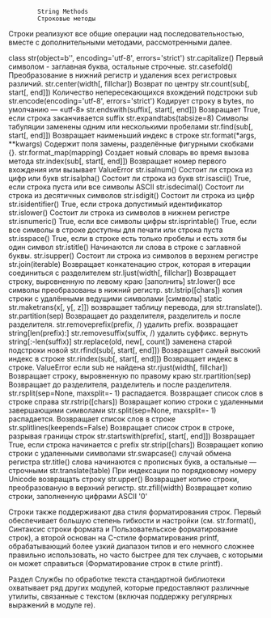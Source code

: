             String Methods
            Строковые методы

Строки реализуют все общие операции над последовательностью, вместе с дополнительными методами,
рассмотренными далее.

 class str(object=b'', encoding='utf-8', errors='strict')
 str.capitalize()                 Первый символом - заглавная буква, остальные строчные.
 str.casefold()    Преобразование в нижний регистр и удаления всех регистровых различий.
 str.center(width[, fillchar])     Возврат по центру
 str.count(sub[, start[, end]])    Количество непересекающихся вхождений подстроки sub
 str.encode(encoding='utf-8', errors='strict')    Кодирует строку в bytes, по умолчанию — «utf-8»
 str.endswith(suffix[, start[, end]])  Возвращает True, если строка заканчивается suffix
 str.expandtabs(tabsize=8)             Cимволы табуляции заменены одним или несколькими пробелами
 str.find(sub[, start[, end]])         Возвращает наименьший индекс в строке
 str.format(*args, **kwargs)       Содержит поля замены, разделённые фигурными скобками {}.
 str.format_map(mapping)           Cоздает новый словарь во время вызова метода
 str.index(sub[, start[, end]])  Возвращает номер первого вхождения или вызывает ValueError
 str.isalnum()                   Состоит ли строка из цифр или букв
 str.isalpha()                   Состоит ли строка из букв
 str.isascii()                    True, если строка пуста или все символы ASCII
 str.isdecimal()                 Состоит ли строка из десятичных символов
 str.isdigit()                   Состоит ли строка из цифр
 str.isidentifier()              True, если строка допустимый идентификатор
 str.islower()   	             Состоит ли строка из символов в нижнем регистре
 str.isnumeric()                 True, если все символы цифры 
 str.isprintable()  True, если все символы в строке доступны для печати или строка пуста
 str.isspace()      True, если в строке есть только пробелы и есть хотя бы один символ
 str.istitle()      Начинаются ли слова в строке с заглавной буквы.
 str.isupper()                   Состоит ли строка из символов в верхнем регистре
 str.join(iterable) Возвращает конкатенацию строк, которая в итерации соединиться c разделителем
 str.ljust(width[, fillchar])  Возвращает строку, выровненную по левому краю [заполнить]
 str.lower()                   все символы преобразованы в нижний регистр.
 str.lstrip([chars])           копия строки с удалёнными ведущими символами [символы]
 static str.maketrans(x[, y[, z]])  возвращает таблицу перевода, для str.translate().
 str.partition(sep)      Возвращает до разделителя, разделитель и после разделителя.
 str.removeprefix(prefix, /)        удалить prefix. возвращает string[len(prefix):]
 str.removesuffix(suffix, /)        удалить суффикс. вернуть string[:-len(suffix)]
 str.replace(old, new[, count])     заменена старой подстроки новой
 str.rfind(sub[, start[, end]])     Возвращает самый высокий индекс в строке
 str.rindex(sub[, start[, end]])    Возвращает индекс в строке. ValueError если sub не найдена
 str.rjust(width[, fillchar])       Возвращает строку, выровненную по правому краю
 str.rpartition(sep)      Возвращает до разделителя, разделитель и после разделителя.
 str.rsplit(sep=None, maxsplit=- 1)  распадается. Возвращает список слов в строке справа
 str.rstrip([chars])         Возвращает копию строки с удаленными завершающими символами
 str.split(sep=None, maxsplit=- 1)   распадается. Возвращает список слов в строке
 str.splitlines(keepends=False)  Возвращает список строк в строке, разрывая границы строк
 str.startswith(prefix[, start[, end]])  Возвращает True, если строка начинается с prefix
 str.strip([chars])          Возвращает копию строки с удаленными символами
 str.swapcase()              случай обмена регистра
 str.title()              слова начинаются с прописных букв, а остальные — строчными
 str.translate(table)     При индексации по порядковому номеру Unicode возвращать строку
 str.upper()              Возвращает копию строки, преобразованую в верхний регистр.
 str.zfill(width)         Возвращает копию строки, заполненную цифрами ASCII '0'

Строки также поддерживают два стиля форматирования строк. Первый обеспечивает большую степень
гибкости и настройки (см. str.format(), Синтаксис строки формата и Пользовательское 
форматирование строк), а второй основан на C-стиле форматирования printf, обрабатывающий 
более узкий диапазон типов и его немного сложнее правильно использовать, но часто быстрее для
тех случаев, с которыми он может справиться (Форматирование строк в стиле printf).

Раздел Службы по обработке текста стандартной библиотеки охватывает ряд других модулей, 
которые предоставляют различные утилиты, связанные с текстом (включая поддержку регулярных 
выражений в модуле re).
